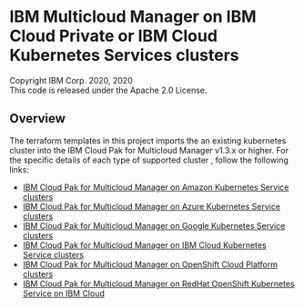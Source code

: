 # IBM Multicloud Manager on IBM Cloud Private or IBM Cloud Kubernetes Services clusters
Copyright IBM Corp. 2020, 2020 \
This code is released under the Apache 2.0 License.

## Overview
 The terraform templates in this project imports the an existing kubernetes cluster into the IBM Cloud Pak for Multicloud Manager v1.3.x or higher. 
 For the specific details of each type of supported cluster , follow the following links: 
  * [IBM Cloud Pak for Multicloud Manager on Amazon Kubernetes Service clusters](https://github.com/IBM-CAMHub-Open/template_mcm_install/tree/5.0.0/terraform12/EKS/mcm-klusterlet/README.md)
  * [IBM Cloud Pak for Multicloud Manager on Azure Kubernetes Service clusters](https://github.com/IBM-CAMHub-Open/template_mcm_install/tree/5.0.0/terraform12/AKS/mcm-klusterlet/README.md)
  * [IBM Cloud Pak for Multicloud Manager on Google Kubernetes Service clusters](https://github.com/IBM-CAMHub-Open/template_mcm_install/tree/5.0.0/terraform12/GKE/mcm-klusterlet/README.md)
  * [IBM Cloud Pak for Multicloud Manager on IBM Cloud Kubernetes Service clusters](https://github.com/IBM-CAMHub-Open/template_mcm_install/tree/5.0.0/terraform12/IKS/mcm-klusterlet/README.md)
  * [IBM Cloud Pak for Multicloud Manager on OpenShift Cloud Platform clusters](https://github.com/IBM-CAMHub-Open/template_mcm_install/tree/5.0.0/terraform12/OCP/mcm-klusterlet/README.md)
  * [IBM Cloud Pak for Multicloud Manager on RedHat OpenShift Kubernetes Service on IBM Cloud](https://github.com/IBM-CAMHub-Open/template_mcm_install/tree/5.0.0/terraform12/ROKS/mcm-klusterlet/README.md)